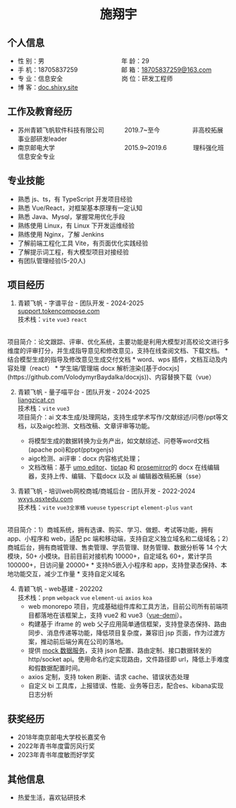  <center>
     <h1>施翔宇</h1>
 </center>

## 个人信息 

* 性 别：男&emsp;&emsp;&emsp;&emsp;&emsp;&emsp;&emsp;&emsp;&emsp;&emsp;&emsp;&emsp;&ensp;年 龄：29
* 手 机：18705837259 &emsp;&emsp;&emsp;&emsp;&emsp;&emsp;&ensp;  邮 箱：18705837259@163.com
* 专 业：信息安全 &emsp;&emsp;&emsp;&emsp;&emsp;&emsp;&emsp;&emsp;&emsp; 岗 位：研发工程师
* 博 客：<a href="https://doc.shixy.store" target="__blank">doc.shixy.site</a>

## 工作及教育经历

* 苏州青颖飞帆软件科技有限公司&emsp;&emsp;&emsp; 2019.7~至今&emsp;&emsp;&emsp;&emsp;&emsp; 非高校拓展事业部研发leader
* 南京邮电大学&emsp;&emsp;&emsp;&emsp;&emsp;&emsp;&emsp;&emsp;&emsp;&emsp;&emsp; 2015.9~2019.6&emsp;&emsp;&emsp;&emsp; 理科强化班信息安全专业

## 专业技能

* 熟悉 js、ts，有 TypeScript 开发项目经验
* 熟悉 Vue/React，对框架基本原理有一定认知
* 熟悉 Java、Mysql，掌握常用优化手段
* 熟练使用 Linux，有 Linux 下开发运维经验
* 熟练使用 Nginx，了解 Jenkins
* 了解前端工程化工具 Vite，有页面优化实践经验
* 了解提示词工程，有大模型项目对接经验
* 有团队管理经验(5-20人)

## 项目经历

1. 青颖飞帆 - 字谱平台 - 团队开发 - 2024-2025
<br><a href="https://https://support.tokencompose.com" target="__blank">support.tokencompose.com</a>
<br>技术栈：`vite` `vue3` `react`
<br>
项目简介：论文跟踪、评审、优化系统，主要功能是利用大模型对高校论文进行多维度的评审打分，并生成指导意见和修改意见，支持在线查阅文档、下载文档。
    * 结合模型生成的指导及修改意见生成交付文档
    * word、wps 插件，文档互动及内容处理（react）
    * 学生端/管理端 docx 解析渲染([基于docxjs](https://github.com/VolodymyrBaydalka/docxjs))、内容替换下载（vue）

2. 青颖飞帆 - 量子喵平台 - 团队开发 - 2024-2025
<br><a href="https://www.liangzicat.cn/" target="__blank">liangzicat.cn</a>
<br>技术栈：`vite` `vue3`
<br>项目简介：ai 文本生成/处理网站，支持生成学术写作/文献综述/问卷/ppt等文档，以及aigc检测、文档改稿、文章评审等功能。
    * 将模型生成的数据转换为业务产出，如文献综述、问卷等word文档(apache poi)和ppt(pptxgenjs)
    * aigc检测、ai评审：docx 内容格式处理；
    * 文档改稿：基于 [umo editor](https://github.com/umodoc/editor)、[tiptap](https://tiptap.dev/docs/editor/getting-started/overview) 和 [prosemirror](https://prosemirror.net/docs/guide)的 docx 在线编辑器，支持上传、编辑、下载docx 以及 ai 编辑器改稿拓展（sse）

3. 青颖飞帆 - 培训web网校商城/商城后台 - 团队开发 - 2022-2024
<br><a href="https://wxys.qsxtedu.com" target="__blank">wxys.qsxtedu.com</a>
<br>技术栈：`vite` `vue3全家桶` `vueuse` `typescript` `element-plus` `vant`
<br>
项目简介：1）商城系统，拥有选课、购买、学习、做题、考试等功能，拥有app、小程序和 web，适配 pc 端和移动端，支持自定义独立域名和二级域名；2）商城后台，拥有商城管理、售卖管理、学员管理、财务管理、数据分析等 14 个大模块，50+ 小模块。目前目前对接机构 10000+，自定域名 60+，累计学员 100000+，日访问量 20000+
    * 支持h5嵌入小程序和 app，支持登录态保持、本地功能交互，减少工作量
    * 支持自定义域名

4. 青颖飞帆 - web基建 - 202202
<br>技术栈：`pnpm` `webpack` `vue` `element-ui` `axios` `koa`
    * web monorepo 项目，完成基础组件库和工具方法，目前公司所有前端项目都落地在该框架上，支持 vue2 和 vue3（[vue-demi](https://github.com/vueuse/vue-demi)）。
    * 构建基于 iframe 的 web 父子应用简单通信框架，支持登录态保持、路由同步、消息传递等功能，降低项目复杂度，兼容旧 jsp 页面，作为过渡方案，推动前后端分离在公司的落地。
    * 提供 [mock 数据服务](https://github.com/shixy96/MockApi/blob/master/http-api/README.md)，支持 json 配置、路由定制、接口数据转发的 http/socket api。使用命名约定实现路由，文件路径即 url，降低上手难度和假数据配置时间。
    * axios 定制，支持 token 刷新、请求 cache、错误状态处理
    * 自定义 bi 工具库，上报错误、性能、业务等日志，配合es、kibana实现日志分析

## 获奖经历
* 2018年南京邮电大学校长嘉奖令
* 2022年青书年度雷厉风行奖
* 2023年青书年度敏而好学奖

## 其他信息 
* 热爱生活，喜欢钻研技术
